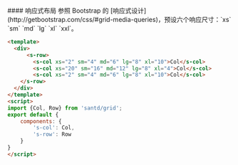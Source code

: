 <text lang="cn">
#### 响应式布局
参照 Bootstrap 的 [响应式设计](http://getbootstrap.com/css/#grid-media-queries)，预设六个响应尺寸：`xs` `sm` `md` `lg` `xl`  `xxl`。
</text>



```html
<template>
  <div>
      <s-row>
        <s-col xs="2" sm="4" md="6" lg="8" xl="10">Col</s-col>
        <s-col xs="20" sm="16" md="12" lg="8" xl="4">Col</s-col>
        <s-col xs="2" sm="4" md="6" lg="8" xl="10">Col</s-col>
    </s-row>
  </div>
</template>
<script>
import {Col, Row} from 'santd/grid';
export default {
    components: {
        's-col': Col,
        's-row': Row
    }
}
</script>
```


